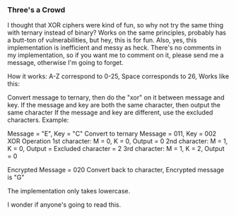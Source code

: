 ### Three's a Crowd
I thought that XOR ciphers were kind of fun, so why not try the same thing with ternary instead of binary?
Works on the same principles, probably has a butt-ton of vulnerabilities, but hey, this is for fun. Also, yes, this implementation is inefficient and messy as heck. There's no comments in my implementation, so if you want me to comment on it, please send me a message, otherwise I'm going to forget.

How it works:
A-Z correspond to 0-25,
Space corresponds to 26,
Works like this:

Convert message to ternary, then do the "xor" on it between message and key.
If the message and key are both the same character, then output the same character
If the message and key are different, use the excluded characters.
Example:

Message = "E", Key = "C"
Convert to ternary
Message = 011, Key = 002
XOR Operation
1st character: M = 0, K = 0, Output = 0
2nd character: M = 1, K = 0, Output = Excluded character = 2
3rd character: M = 1, K = 2, Output = 0

Encrypted Message = 020
Convert back to character,
Encrypted message is "G"

The implementation only takes lowercase. 

I wonder if anyone's going to read this.